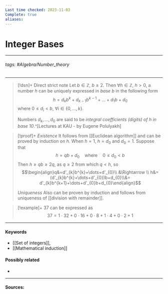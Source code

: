 ```yaml
---
Last time checked: 2023-11-03
Complete: true
aliases:
---
```

# Integer Bases
***
###### tags: #Algebra/Number_theory 
***
>[!dsn]+ Direct strict note
>Let $b\in\mathbb{Z}$, $b\ge2$. Then $\forall h\in\mathbb{Z}$, $h>0$, a number $h$ can be uniquely expressed in *base $b$* in the following form
>$$h=d_{k}b^{k}+d_{k-1}b^{k-1}+\ldots+d_{1}b+d_{0}$$
>where $0\le d_{i}<b$, $\forall i\in\{0,\dots,k\}$.
>
>Numbers $d_{k},\dots,d_{0}$ are said to be *integral coefficients (digits) of $h$ in base $10$*.^[Lectures at KAU - by Eugene Polulyakh]

>[!proof]+
>*Existence*
>It follows from [[Euclidean algorithm]] and can be proved by induction on $h$.
>When $h=1$, $h=d_{0}$ and $d_{0}=1$. Suppose that
>$$h=qb+d_{0}\quad\text{where}\quad0\le d_{0}<b$$
>Then $h\ge qb\ge 2q$, as $q\ge2$ from which $q<h$, so
>$$\begin{align}q&=d'_{k}b^{k}+\dots+d'_{0}\\ &\Rightarrow \\ h&=(d'_{k}b^{k}+\dots+d'_{0})b+d_{0}\\&= d'_{k}b^{k+1}+\dots+d'_{0}b+d_{0}\end{align}$$
>
>*Uniqueness*
>Also can be proven by induction and follows from uniqueness of [[division with remainder]].

>[!example]+ 
>$37$ can be expressed as
>$$37=1\cdot 32+0\cdot 16+0\cdot 8+1\cdot 4+0\cdot 2+1$$
***
#### Keywords
- [[Set of integers]],
- [[Mathematical induction]]
#### Possibly related
- 
***
#### Sources: